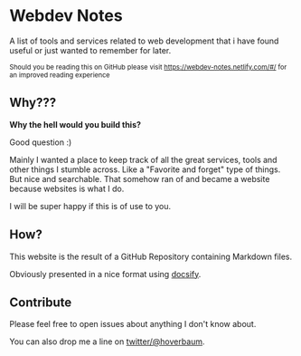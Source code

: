 # Webdev Notes

A list of tools and services related to web development that i have found useful or just wanted to remember for later.

<small>Should you be reading this on GitHub please visit https://webdev-notes.netlify.com/#/ for an improved reading experience</small>

## Why???

**Why the hell would you build this?**

Good question :)

Mainly I wanted a place to keep track of all the great services, tools and other things I stumble across. Like a "Favorite and forget" type of things. But nice and searchable. That somehow ran of and became a website because websites is what I do.

I will be super happy if this is of use to you.

## How?

This website is the result of a GitHub Repository containing Markdown files.

Obviously presented in a nice format using [docsify](https://docsify.js.org/#/).

## Contribute

Please feel free to open issues about anything I don't know about.

You can also drop me a line on [twitter/@hoverbaum](https://twitter.com/HoverBaum).
